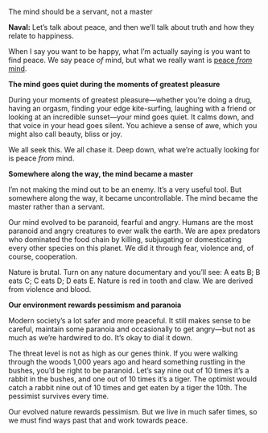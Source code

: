 





The mind should be a servant, not a master

**Naval:** Let’s talk about peace, and then we’ll talk about truth and how they relate to happiness.

When I say you want to be happy, what I’m actually saying is you want to find peace. We say peace _of_ mind, but what we really want is [peace _from_ mind](https://twitter.com/naval/status/1005107581289824256?lang=en).

**The mind goes quiet during the moments of greatest pleasure**

During your moments of greatest pleasure—whether you’re doing a drug, having an orgasm, finding your edge kite-surfing, laughing with a friend or looking at an incredible sunset—your mind goes quiet. It calms down, and that voice in your head goes silent. You achieve a sense of awe, which you might also call beauty, bliss or joy.

We all seek this. We all chase it. Deep down, what we’re actually looking for is peace _from_ mind.

**Somewhere along the way, the mind became a master**

I’m not making the mind out to be an enemy. It’s a very useful tool. But somewhere along the way, it became uncontrollable. The mind became the master rather than a servant. 

Our mind evolved to be paranoid, fearful and angry. Humans are the most paranoid and angry creatures to ever walk the earth. We are apex predators who dominated the food chain by killing, subjugating or domesticating every other species on this planet. We did it through fear, violence and, of course, cooperation.

Nature is brutal. Turn on any nature documentary and you’ll see: A eats B; B eats C; C eats D; D eats E. Nature is red in tooth and claw. We are derived from violence and blood.

**Our environment rewards pessimism and paranoia**

Modern society’s a lot safer and more peaceful. It still makes sense to be careful, maintain some paranoia and occasionally to get angry—but not as much as we’re hardwired to do. It’s okay to dial it down.

The threat level is not as high as our genes think. If you were walking through the woods 1,000 years ago and heard something rustling in the bushes, you’d be right to be paranoid. Let’s say nine out of 10 times it’s a rabbit in the bushes, and one out of 10 times it’s a tiger. The optimist would catch a rabbit nine out of 10 times and get eaten by a tiger the 10th. The pessimist survives every time.

Our evolved nature rewards pessimism. But we live in much safer times, so we must find ways past that and work towards peace.